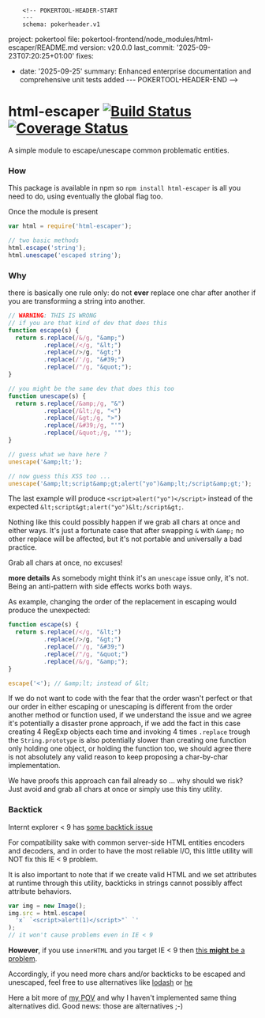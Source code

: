         <!-- POKERTOOL-HEADER-START
        ---
        schema: pokerheader.v1
project: pokertool
file: pokertool-frontend/node_modules/html-escaper/README.md
version: v20.0.0
last_commit: '2025-09-23T07:20:25+01:00'
fixes:
- date: '2025-09-25'
  summary: Enhanced enterprise documentation and comprehensive unit tests added
        ---
        POKERTOOL-HEADER-END -->
# html-escaper [![Build Status](https://travis-ci.org/WebReflection/html-escaper.svg?branch=master)](https://travis-ci.org/WebReflection/html-escaper) [![Coverage Status](https://coveralls.io/repos/github/WebReflection/html-escaper/badge.svg?branch=master)](https://coveralls.io/github/WebReflection/html-escaper?branch=master)
A simple module to escape/unescape common problematic entities.


### How
This package is available in npm so `npm install html-escaper` is all you need to do, using eventually the global flag too.

Once the module is present
```js
var html = require('html-escaper');

// two basic methods
html.escape('string');
html.unescape('escaped string');
```


### Why
there is basically one rule only: do not **ever** replace one char after another if you are transforming a string into another.

```js
// WARNING: THIS IS WRONG
// if you are that kind of dev that does this
function escape(s) {
  return s.replace(/&/g, "&amp;")
          .replace(/</g, "&lt;")
          .replace(/>/g, "&gt;")
          .replace(/'/g, "&#39;")
          .replace(/"/g, "&quot;");
}

// you might be the same dev that does this too
function unescape(s) {
  return s.replace(/&amp;/g, "&")
          .replace(/&lt;/g, "<")
          .replace(/&gt;/g, ">")
          .replace(/&#39;/g, "'")
          .replace(/&quot;/g, '"');
}

// guess what we have here ?
unescape('&amp;lt;');

// now guess this XSS too ...
unescape('&amp;lt;script&amp;gt;alert("yo")&amp;lt;/script&amp;gt;');


```

The last example will produce `<script>alert("yo")</script>` instead of the expected `&lt;script&gt;alert("yo")&lt;/script&gt;`.

Nothing like this could possibly happen if we grab all chars at once and either ways.
It's just a fortunate case that after swapping `&` with `&amp;` no other replace will be affected, but it's not portable and universally a bad practice.

Grab all chars at once, no excuses!



**more details**
As somebody might think it's an `unescape` issue only, it's not. Being an anti-pattern with side effects works both ways.

As example, changing the order of the replacement in escaping would produce the unexpected:
```js
function escape(s) {
  return s.replace(/</g, "&lt;")
          .replace(/>/g, "&gt;")
          .replace(/'/g, "&#39;")
          .replace(/"/g, "&quot;")
          .replace(/&/g, "&amp;");
}

escape('<'); // &amp;lt; instead of &lt;
```
If we do not want to code with the fear that the order wasn't perfect or that our order in either escaping or unescaping is different from the order another method or function used, if we understand the issue and we agree it's potentially a disaster prone approach, if we add the fact in this case creating 4 RegExp objects each time and invoking 4 times `.replace` trough the `String.prototype` is also potentially slower than creating one function only holding one object, or holding the function too, we should agree there is not absolutely any valid reason to keep proposing a char-by-char implementation.

We have proofs this approach can fail already so ... why should we risk? Just avoid and grab all chars at once or simply use this tiny utility.

### Backtick
Internt explorer < 9 has [some backtick issue](https://html5sec.org/#102)

For compatibility sake with common server-side HTML entities encoders and decoders, and in order to have the most reliable I/O, this little utility will NOT fix this IE < 9 problem.

It is also important to note that if we create valid HTML and we set attributes at runtime through this utility, backticks in strings cannot possibly affect attribute behaviors.

```js
var img = new Image();
img.src = html.escape(
  'x` `<script>alert(1)</script>"` `'
);
// it won't cause problems even in IE < 9
```

**However**, if you use `innerHTML` and you target IE < 9 then [this **might** be a problem](https://github.com/nette/nette/issues/1496).

Accordingly, if you need more chars and/or backticks to be escaped and unescaped, feel free to use alternatives like [lodash](https://github.com/lodash/lodash) or [he](https://www.npmjs.com/package/he)

Here a bit more of [my POV](https://github.com/WebReflection/html-escaper/commit/52d554fc6e8583b6ffdd357967cf71962fc07cf6#commitcomment-10625122) and why I haven't implemented same thing alternatives did. Good news: those are alternatives ;-)